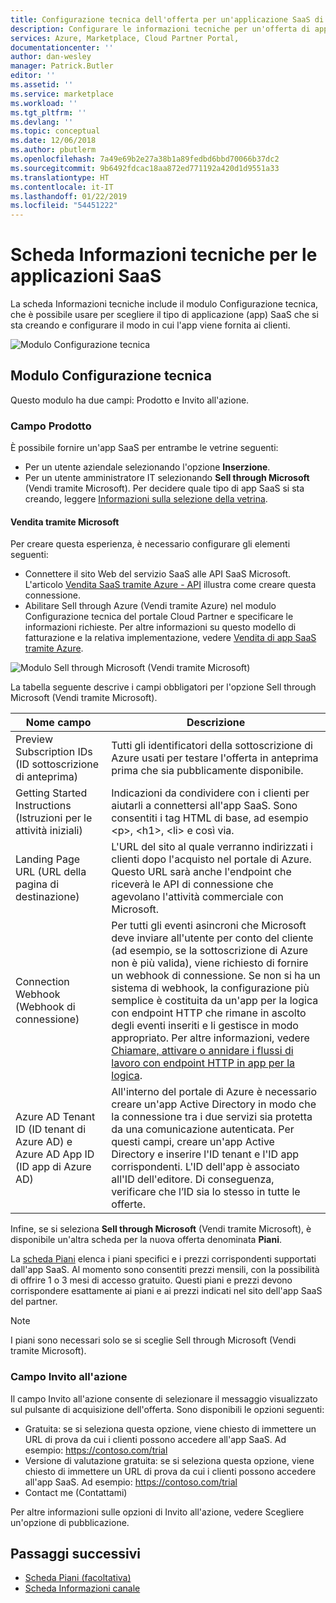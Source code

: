 ```yaml
---
title: Configurazione tecnica dell'offerta per un'applicazione SaaS di Azure | Microsoft Docs
description: Configurare le informazioni tecniche per un'offerta di applicazione SaaS in Azure Marketplace.
services: Azure, Marketplace, Cloud Partner Portal,
documentationcenter: ''
author: dan-wesley
manager: Patrick.Butler
editor: ''
ms.assetid: ''
ms.service: marketplace
ms.workload: ''
ms.tgt_pltfrm: ''
ms.devlang: ''
ms.topic: conceptual
ms.date: 12/06/2018
ms.author: pbutlerm
ms.openlocfilehash: 7a49e69b2e27a38b1a89fedbd6bbd70066b37dc2
ms.sourcegitcommit: 9b6492fdcac18aa872ed771192a420d1d9551a33
ms.translationtype: HT
ms.contentlocale: it-IT
ms.lasthandoff: 01/22/2019
ms.locfileid: "54451222"
---
```

# <a name="saas-application-technical-info-tab"></a>Scheda Informazioni tecniche per le applicazioni SaaS

La scheda Informazioni tecniche include il modulo Configurazione tecnica, che è possibile usare per scegliere il tipo di applicazione (app) SaaS che si sta creando e configurare il modo in cui l'app viene fornita ai clienti.

![Modulo Configurazione tecnica](./media/saas-techinfo-techconfig.png)

## <a name="technical-configuration-form"></a>Modulo Configurazione tecnica

Questo modulo ha due campi: Prodotto e Invito all'azione.

### <a name="product-field"></a>Campo Prodotto

È possibile fornire un'app SaaS per entrambe le vetrine seguenti:
- Per un utente aziendale selezionando l'opzione **Inserzione**.
- Per un utente amministratore IT selezionando **Sell through Microsoft** (Vendi tramite Microsoft).
Per decidere quale tipo di app SaaS si sta creando, leggere [Informazioni sulla selezione della vetrina](https://docs.microsoft.com/azure/marketplace/determine-your-listing-type#understand-storefront-selection).

#### <a name="sell-through-microsoft"></a>Vendita tramite Microsoft
Per creare questa esperienza, è necessario configurare gli elementi seguenti:

- Connettere il sito Web del servizio SaaS alle API SaaS Microsoft. L'articolo [Vendita SaaS tramite Azure - API](https://docs.microsoft.com/azure/marketplace/cloud-partner-portal-orig/cloud-partner-portal-saas-subscription-apis) illustra come creare questa connessione.
- Abilitare Sell through Azure (Vendi tramite Azure) nel modulo Configurazione tecnica del portale Cloud Partner e specificare le informazioni richieste. Per altre informazioni su questo modello di fatturazione e la relativa implementazione, vedere [Vendita di app SaaS tramite Azure](https://docs.microsoft.com/azure/marketplace/cloud-partner-portal-orig/cloud-partner-portal-saas-offer-subscriptions#overview).

 ![Modulo Sell through Microsoft (Vendi tramite Microsoft)](./media/saas-techinfo-sellthrough-ms.png)

La tabella seguente descrive i campi obbligatori per l'opzione Sell through Microsoft (Vendi tramite Microsoft).

|  **Nome campo**   |  **Descrizione**  |
|  ---------------  |  ---------------  |
|    Preview Subscription IDs (ID sottoscrizione di anteprima)               |    Tutti gli identificatori della sottoscrizione di Azure usati per testare l'offerta in anteprima prima che sia pubblicamente disponibile.               |
|     Getting Started Instructions (Istruzioni per le attività iniziali)              |   Indicazioni da condividere con i clienti per aiutarli a connettersi all'app SaaS. Sono consentiti i tag HTML di base, ad esempio &lt;p&gt;, &lt;h1&gt;, &lt;li&gt; e così via.                |
|    Landing Page URL (URL della pagina di destinazione)  |   L'URL del sito al quale verranno indirizzati i clienti dopo l'acquisto nel portale di Azure. Questo URL sarà anche l'endpoint che riceverà le API di connessione che agevolano l'attività commerciale con Microsoft.                |
|  Connection Webhook (Webhook di connessione)    |  Per tutti gli eventi asincroni che Microsoft deve inviare all'utente per conto del cliente (ad esempio, se la sottoscrizione di Azure non è più valida), viene richiesto di fornire un webhook di connessione. Se non si ha un sistema di webhook, la configurazione più semplice è costituita da un'app per la logica con endpoint HTTP che rimane in ascolto degli eventi inseriti e li gestisce in modo appropriato. Per altre informazioni, vedere <a href="https://docs.microsoft.com/azure/logic-apps/logic-apps-http-endpoint">Chiamare, attivare o annidare i flussi di lavoro con endpoint HTTP in app per la logica</a>.                |
|  Azure AD Tenant ID (ID tenant di Azure AD) e Azure AD App ID (ID app di Azure AD)      |   All'interno del portale di Azure è necessario creare un'app Active Directory in modo che la connessione tra i due servizi sia protetta da una comunicazione autenticata. Per questi campi, creare un'app Active Directory e inserire l'ID tenant e l'ID app corrispondenti. L'ID dell'app è associato all'ID dell'editore. Di conseguenza, verificare che l’ID sia lo stesso in tutte le offerte.             |


Infine, se si seleziona **Sell through Microsoft** (Vendi tramite Microsoft), è disponibile un'altra scheda per la nuova offerta denominata **Piani**. 

La [scheda Piani](./cpp-plans-tab.md) elenca i piani specifici e i prezzi corrispondenti supportati dall'app SaaS. Al momento sono consentiti prezzi mensili, con la possibilità di offrire 1 o 3 mesi di accesso gratuito. Questi piani e prezzi devono corrispondere esattamente ai piani e ai prezzi indicati nel sito dell'app SaaS del partner.

>[!NOTE] 
>I piani sono necessari solo se si sceglie Sell through Microsoft (Vendi tramite Microsoft).

### <a name="call-to-action-field"></a>Campo Invito all'azione

Il campo Invito all'azione consente di selezionare il messaggio visualizzato sul pulsante di acquisizione dell'offerta. Sono disponibili le opzioni seguenti:

- Gratuita: se si seleziona questa opzione, viene chiesto di immettere un URL di prova da cui i clienti possono accedere all'app SaaS. Ad esempio: https://contoso.com/trial
- Versione di valutazione gratuita: se si seleziona questa opzione, viene chiesto di immettere un URL di prova da cui i clienti possono accedere all'app SaaS. Ad esempio: https://contoso.com/trial
- Contact me (Contattami)

Per altre informazioni sulle opzioni di Invito all'azione, vedere Scegliere un'opzione di pubblicazione.

## <a name="next-steps"></a>Passaggi successivi

- [Scheda Piani (facoltativa)](./cpp-plans-tab.md)
- [Scheda Informazioni canale](./cpp-channel-info-tab.md)

